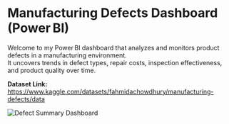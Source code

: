 # Manufacturing Defects Dashboard (Power BI)

Welcome to my Power BI dashboard that analyzes and monitors product defects in a manufacturing environment.  
It uncovers trends in defect types, repair costs, inspection effectiveness, and product quality over time.

**Dataset Link:** <https://www.kaggle.com/datasets/fahmidachowdhury/manufacturing-defects/data>

![Defect Summary Dashboard](https://github.com/user-attachments/assets/aa102d24-1bbc-446e-b675-645dd7f872ab)
